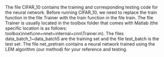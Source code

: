 The file CIFAR_10 contains the training and corresponding testing code for the neural network. Before running CIFAR_10, we need to replace the train function in the file Trainer with the train function in the file train. The file Trainer is usually located in the toolbox folder that comes with Matlab (the specific location is as follows: toolbox\nnet\cnn\+nnet\+internal\+cnn\Trainer.m).
The files data_batch_1~data_batch5 are the training set and the file test_batch is the test set.
The file net_pretrain contains a neural network trained using the LEM algorithm (our method) for your reference and testing.
